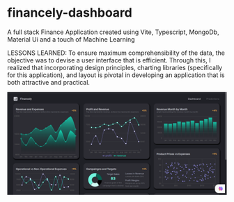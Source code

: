 # financely-dashboard
A full stack Finance Application created using Vite, Typescript, MongoDb, Material Ui and a touch of Machine Learning

LESSONS LEARNED:
To ensure maximum comprehensibility of the data, the objective was to devise a user interface that is efficient. Through this, I realized that incorporating design principles, charting libraries (specifically for this application), and layout is pivotal in developing an application that is both attractive and practical.


<img src="src\assets\financely.png"  />
